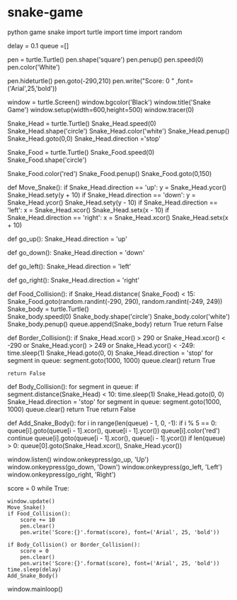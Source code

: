 # snake-game
python game snake
import turtle
import time
import random


delay = 0.1
queue =[]

pen = turtle.Turtle()
pen.shape('square')
pen.penup()
pen.speed(0)
pen.color('White')

pen.hideturtle()
pen.goto(-290,210)
pen.write("Score: 0 " ,font=('Arial',25,'bold'))


window = turtle.Screen()
window.bgcolor('Black')
window.title('Snake Game')
window.setup(width=600,height=500)
window.tracer(0)


Snake_Head = turtle.Turtle()
Snake_Head.speed(0)
Snake_Head.shape('circle')
Snake_Head.color('white')
Snake_Head.penup()
Snake_Head.goto(0,0) 
Snake_Head.direction ='stop'


Snake_Food = turtle.Turtle()
Snake_Food.speed(0)
Snake_Food.shape('circle')

Snake_Food.color('red')
Snake_Food.penup()
Snake_Food.goto(0,150) 



def Move_Snake():
    if Snake_Head.direction == 'up':
        y = Snake_Head.ycor()
        Snake_Head.sety(y + 10)
    if Snake_Head.direction == 'down':
        y = Snake_Head.ycor()
        Snake_Head.sety(y - 10)
    if Snake_Head.direction == 'left':
        x = Snake_Head.xcor()
        Snake_Head.setx(x - 10)
    if Snake_Head.direction == 'right':
        x = Snake_Head.xcor()
        Snake_Head.setx(x + 10)


def go_up():
    Snake_Head.direction = 'up'


def go_down():
    Snake_Head.direction = 'down'


def go_left():
    Snake_Head.direction = 'left'


def go_right():
    Snake_Head.direction = 'right'


def Food_Collision():
    if Snake_Head.distance(
            Snake_Food) < 15:  
        Snake_Food.goto(random.randint(-290, 290), random.randint(-249, 249))
        Snake_body = turtle.Turtle()  
        Snake_body.speed(0)
        Snake_body.shape('circle')
        Snake_body.color('white')
        Snake_body.penup()
        queue.append(Snake_body)
        return True
    return False


def Border_Collision():
    if Snake_Head.xcor() > 290 or Snake_Head.xcor() < -290 or Snake_Head.ycor() > 249 or Snake_Head.ycor() < -249:
        time.sleep(1)
        Snake_Head.goto(0, 0)
        Snake_Head.direction = 'stop'
        for segment in queue:
            segment.goto(1000, 1000)
        queue.clear()
        return True

    return False
def Body_Collision():
    for segment in queue:
        if segment.distance(Snake_Head) < 10:
            time.sleep(1)
            Snake_Head.goto(0, 0)
            Snake_Head.direction = 'stop'
            for segment in queue:
                segment.goto(1000, 1000)
            queue.clear()
            return True
    return False


def Add_Snake_Body():
    for i in range(len(queue) - 1, 0, -1):
        if i % 5 == 0:
            queue[i].goto(queue[i - 1].xcor(), queue[i - 1].ycor())
            queue[i].color('red')
            continue
        queue[i].goto(queue[i - 1].xcor(), queue[i - 1].ycor())
    if len(queue) > 0:
        queue[0].goto(Snake_Head.xcor(), Snake_Head.ycor())



window.listen()
window.onkeypress(go_up, 'Up')
window.onkeypress(go_down, 'Down')
window.onkeypress(go_left, 'Left')
window.onkeypress(go_right, 'Right')


score = 0
while True:

    window.update()
    Move_Snake()
    if Food_Collision():
        score += 10
        pen.clear()
        pen.write('Score:{}'.format(score), font=('Arial', 25, 'bold'))

    if Body_Collision() or Border_Collision():
        score = 0
        pen.clear()
        pen.write('Score:{}'.format(score), font=('Arial', 25, 'bold'))
    time.sleep(delay)
    Add_Snake_Body()

window.mainloop()
